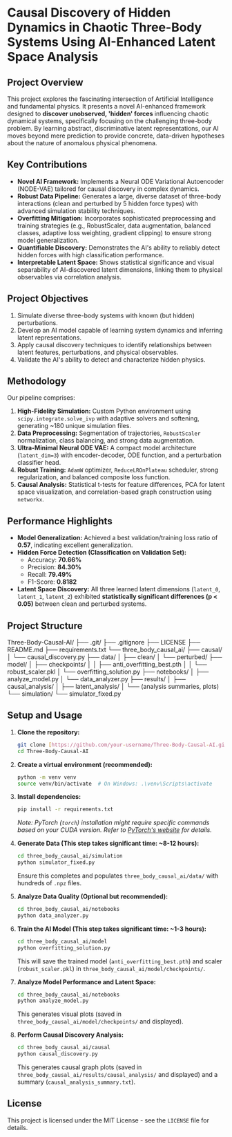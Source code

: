 # Causal Discovery of Hidden Dynamics in Chaotic Three-Body Systems Using AI-Enhanced Latent Space Analysis

## Project Overview
This project explores the fascinating intersection of Artificial Intelligence and fundamental physics. It presents a novel AI-enhanced framework designed to **discover unobserved, 'hidden' forces** influencing chaotic dynamical systems, specifically focusing on the challenging three-body problem. By learning abstract, discriminative latent representations, our AI moves beyond mere prediction to provide concrete, data-driven hypotheses about the nature of anomalous physical phenomena.

## Key Contributions
* **Novel AI Framework:** Implements a Neural ODE Variational Autoencoder (NODE-VAE) tailored for causal discovery in complex dynamics.
* **Robust Data Pipeline:** Generates a large, diverse dataset of three-body interactions (clean and perturbed by 5 hidden force types) with advanced simulation stability techniques.
* **Overfitting Mitigation:** Incorporates sophisticated preprocessing and training strategies (e.g., RobustScaler, data augmentation, balanced classes, adaptive loss weighting, gradient clipping) to ensure strong model generalization.
* **Quantifiable Discovery:** Demonstrates the AI's ability to reliably detect hidden forces with high classification performance.
* **Interpretable Latent Space:** Shows statistical significance and visual separability of AI-discovered latent dimensions, linking them to physical observables via correlation analysis.

## Project Objectives
1.  Simulate diverse three-body systems with known (but hidden) perturbations.
2.  Develop an AI model capable of learning system dynamics and inferring latent representations.
3.  Apply causal discovery techniques to identify relationships between latent features, perturbations, and physical observables.
4.  Validate the AI's ability to detect and characterize hidden physics.

## Methodology
Our pipeline comprises:
1.  **High-Fidelity Simulation:** Custom Python environment using `scipy.integrate.solve_ivp` with adaptive solvers and softening, generating ~180 unique simulation files.
2.  **Data Preprocessing:** Segmentation of trajectories, `RobustScaler` normalization, class balancing, and strong data augmentation.
3.  **Ultra-Minimal Neural ODE VAE:** A compact model architecture (`latent_dim=3`) with encoder-decoder, ODE function, and a perturbation classifier head.
4.  **Robust Training:** `AdamW` optimizer, `ReduceLROnPlateau` scheduler, strong regularization, and balanced composite loss function.
5.  **Causal Analysis:** Statistical t-tests for feature differences, PCA for latent space visualization, and correlation-based graph construction using `networkx`.

## Performance Highlights
* **Model Generalization:** Achieved a best validation/training loss ratio of **0.57**, indicating excellent generalization.
* **Hidden Force Detection (Classification on Validation Set):**
    * Accuracy: **70.66%**
    * Precision: **84.30%**
    * Recall: **79.49%**
    * F1-Score: **0.8182**
* **Latent Space Discovery:** All three learned latent dimensions (`latent_0`, `latent_1`, `latent_2`) exhibited **statistically significant differences (p < 0.05)** between clean and perturbed systems.

## Project Structure
Three-Body-Causal-AI/
├── .git/
├── .gitignore
├── LICENSE
├── README.md
├── requirements.txt
└── three_body_causal_ai/
├── causal/
│   └── causal_discovery.py
├── data/
│   ├── clean/
│   └── perturbed/
├── model/
│   ├── checkpoints/
│   │   ├── anti_overfitting_best.pth
│   │   └── robust_scaler.pkl
│   └── overfitting_solution.py
├── notebooks/
│   ├── analyze_model.py
│   └── data_analyzer.py
├── results/
│   ├── causal_analysis/
│   ├── latent_analysis/
│   └── (analysis summaries, plots)
└── simulation/
└── simulator_fixed.py


## Setup and Usage
1.  **Clone the repository:**
    ```bash
    git clone [https://github.com/your-username/Three-Body-Causal-AI.git](https://github.com/your-username/Three-Body-Causal-AI.git)
    cd Three-Body-Causal-AI
    ```
2.  **Create a virtual environment (recommended):**
    ```bash
    python -m venv venv
    source venv/bin/activate  # On Windows: .\venv\Scripts\activate
    ```
3.  **Install dependencies:**
    ```bash
    pip install -r requirements.txt
    ```
    *Note: PyTorch (`torch`) installation might require specific commands based on your CUDA version. Refer to [PyTorch's website](https://pytorch.org/get-started/locally/) for details.*

4.  **Generate Data (This step takes significant time: ~8-12 hours):**
    ```bash
    cd three_body_causal_ai/simulation
    python simulator_fixed.py
    ```
    Ensure this completes and populates `three_body_causal_ai/data/` with hundreds of `.npz` files.

5.  **Analyze Data Quality (Optional but recommended):**
    ```bash
    cd three_body_causal_ai/notebooks
    python data_analyzer.py
    ```

6.  **Train the AI Model (This step takes significant time: ~1-3 hours):**
    ```bash
    cd three_body_causal_ai/model
    python overfitting_solution.py
    ```
    This will save the trained model (`anti_overfitting_best.pth`) and scaler (`robust_scaler.pkl`) in `three_body_causal_ai/model/checkpoints/`.

7.  **Analyze Model Performance and Latent Space:**
    ```bash
    cd three_body_causal_ai/notebooks
    python analyze_model.py
    ```
    This generates visual plots (saved in `three_body_causal_ai/model/checkpoints/` and displayed).

8.  **Perform Causal Discovery Analysis:**
    ```bash
    cd three_body_causal_ai/causal
    python causal_discovery.py
    ```
    This generates causal graph plots (saved in `three_body_causal_ai/results/causal_analysis/` and displayed) and a summary (`causal_analysis_summary.txt`).

## License
This project is licensed under the MIT License - see the `LICENSE` file for details.


